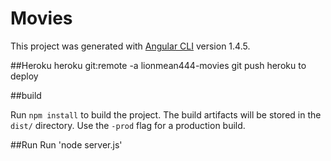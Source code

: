 # Movies

This project was generated with [Angular CLI](https://github.com/angular/angular-cli) version 1.4.5.

##Heroku
heroku git:remote -a lionmean444-movies
git push heroku <branch> to deploy

##build

Run `npm install` to build the project. The build artifacts will be stored in the `dist/` directory. Use the `-prod` flag for a production build.

##Run
Run 'node server.js'
